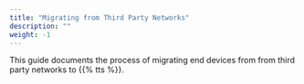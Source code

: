 ```yaml
---
title: "Migrating from Third Party Networks"
description: ""
weight: -1
---
```


This guide documents the process of migrating end devices from from third party networks to {{% tts %}}.
